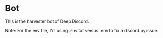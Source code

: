 # Bot

This is the harvester bot of Deep Discord.

Note: For the env file, I'm using .env.txt versus .env to fix a discord.py issue.
